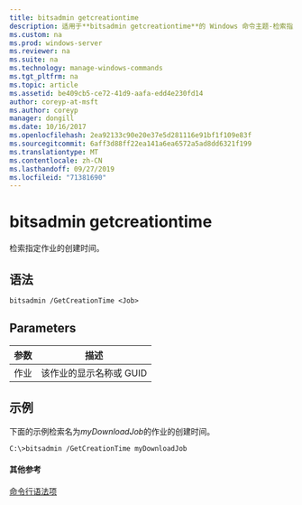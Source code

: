 ```yaml
---
title: bitsadmin getcreationtime
description: 适用于**bitsadmin getcreationtime**的 Windows 命令主题-检索指定作业的创建时间。
ms.custom: na
ms.prod: windows-server
ms.reviewer: na
ms.suite: na
ms.technology: manage-windows-commands
ms.tgt_pltfrm: na
ms.topic: article
ms.assetid: be409cb5-ce72-41d9-aafa-edd4e230fd14
author: coreyp-at-msft
ms.author: coreyp
manager: dongill
ms.date: 10/16/2017
ms.openlocfilehash: 2ea92133c90e20e37e5d281116e91bf1f109e83f
ms.sourcegitcommit: 6aff3d88ff22ea141a6ea6572a5ad8dd6321f199
ms.translationtype: MT
ms.contentlocale: zh-CN
ms.lasthandoff: 09/27/2019
ms.locfileid: "71381690"
---
```

# <a name="bitsadmin-getcreationtime"></a>bitsadmin getcreationtime



检索指定作业的创建时间。

## <a name="syntax"></a>语法

```
bitsadmin /GetCreationTime <Job>
```

## <a name="parameters"></a>Parameters

|参数|描述|
|---------|-----------|
|作业|该作业的显示名称或 GUID|

## <a name="BKMK_examples"></a>示例

下面的示例检索名为*myDownloadJob*的作业的创建时间。
```
C:\>bitsadmin /GetCreationTime myDownloadJob
```

#### <a name="additional-references"></a>其他参考

[命令行语法项](command-line-syntax-key.md)
